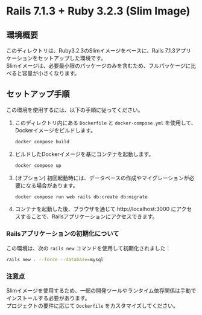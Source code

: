 # Rails 7.1.3 + Ruby 3.2.3 (Slim Image)

## 環境概要
このディレクトリは、Ruby3.2.3のSlimイメージをベースに、Rails 7.1.3アプリケーションをセットアップした環境です。  
Slimイメージは、必要最小限のパッケージのみを含むため、フルパッケージに比べると容量が小さくなります。

## セットアップ手順
この環境を使用するには、以下の手順に従ってください。

1. このディレクトリ内にある `Dockerfile` と `docker-compose.yml` を使用して、Dockerイメージをビルドします。

   ```bash
   docker compose build
   ```

2. ビルドしたDockerイメージを基にコンテナを起動します。

   ```bash
   docker compose up
   ```

3. (オプション) 初回起動時には、データベースの作成やマイグレーションが必要になる場合があります。

   ```bash
   docker compose run web rails db:create db:migrate
   ```

4. コンテナを起動した後、ブラウザを通じて http://localhost:3000 にアクセスすることで、Railsアプリケーションにアクセスできます。

### Railsアプリケーションの初期化について
この環境は、次の `rails new` コマンドを使用して初期化されました：

```bash
rails new . --force --database=mysql
```

### 注意点
Slimイメージを使用するため、一部の開発ツールやランタイム依存関係は手動でインストールする必要があります。  
プロジェクトの要件に応じて `Dockerfile` をカスタマイズしてください。
